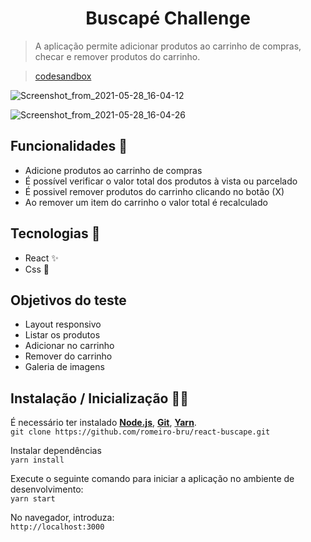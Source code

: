<h1 align="center">Buscapé Challenge</h1>

> A aplicação permite adicionar produtos ao carrinho de compras, checar e remover produtos do carrinho.
> <br>

> [codesandbox](https://codesandbox.io/s/github/romeiro-bru/react-buscap)

![Screenshot_from_2021-05-28_16-04-12](https://user-images.githubusercontent.com/56081906/128100392-1474ff98-9139-4d31-9bf9-9a01bade04b7.png)

![Screenshot_from_2021-05-28_16-04-26](https://user-images.githubusercontent.com/56081906/128102542-d4c83a98-ca9b-4440-b2d3-c56f99b8b0e3.png)


## Funcionalidades 👾
* Adicione produtos ao carrinho de compras
* É possível verificar o valor total dos produtos à vista ou parcelado
* É possivel remover produtos do carrinho clicando no botão (X)
* Ao remover um item do carrinho o valor total é recalculado

## Tecnologias :mag_right:
* React :sparkles:
* Css :nail_care:

## Objetivos do teste
* Layout responsivo
* Listar os produtos
* Adicionar no carrinho
* Remover do carrinho
* Galeria de imagens

## Instalação / Inicialização 👨‍🏭

É necessário ter instalado <strong>[Node.js](https://nodejs.org/en/download/)</strong>, 
                           <strong>[Git](https://git-scm.com/downloads)</strong>, 
                           <strong>[Yarn](https://yarnpkg.com/)</strong>.
<br>
```git clone https://github.com/romeiro-bru/react-buscape.git```

Instalar dependências
<br>
```yarn install```

Execute o seguinte comando para iniciar a aplicação no ambiente de desenvolvimento:
<br>
```yarn start```
<br>

No navegador, introduza:
<br>
```http://localhost:3000```


